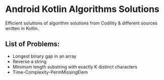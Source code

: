 # Android Kotlin Algorithms Solutions
Efficient solutions of algorithm solutions from Codility & different sources written in Kotlin.

## List of Problems:

- Longest binary gap in an array
- Reverse a string
- Minimum length substring with exactly K distinct characters
- Time-Complexity-PermMissingElem

